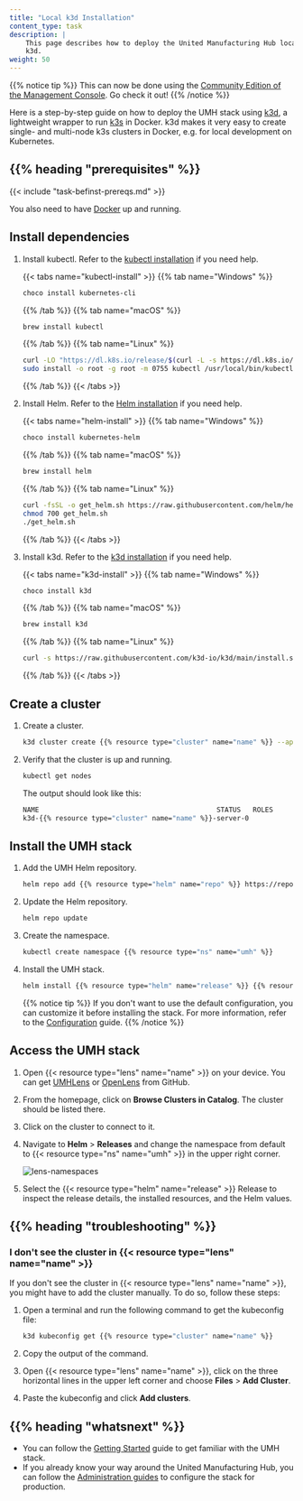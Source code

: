 ```yaml
---
title: "Local k3d Installation"
content_type: task
description: |
    This page describes how to deploy the United Manufacturing Hub locally using
    k3d.
weight: 50
---
```


<!-- overview -->

{{% notice tip %}}
This can now be done using the
[Community Edition of the Management Console](https://mgmt.docs.umh.app/).
Go check it out!
{{% /notice %}}

Here is a step-by-step guide on how to deploy the UMH stack using
[k3d](https://k3d.io), a lightweight wrapper to run
[k3s](https://github.com/rancher/k3s) in Docker. k3d makes it very easy to create
single- and multi-node k3s clusters in Docker, e.g. for local development on
Kubernetes.

## {{% heading "prerequisites" %}}

{{< include "task-befinst-prereqs.md" >}}

You also need to have [Docker](https://docs.docker.com/get-docker/) up and
running.

<!-- If you set the minimum_version or maximum_version parameter in the page's
     front matter, add the version check shortcode {{< version-check >}}.
-->

<!-- steps -->

## Install dependencies

1. Install kubectl. Refer to the [kubectl installation](https://kubernetes.io/docs/tasks/tools/#kubectl)
   if you need help.

   {{< tabs name="kubectl-install" >}}
   {{% tab name="Windows" %}}

   ```powershell
   choco install kubernetes-cli
   ```

   {{% /tab %}}
   {{% tab name="macOS" %}}

   ```bash
   brew install kubectl
   ```

   {{% /tab %}}
   {{% tab name="Linux" %}}

   ```bash
   curl -LO "https://dl.k8s.io/release/$(curl -L -s https://dl.k8s.io/release/stable.txt)/bin/linux/amd64/kubectl"
   sudo install -o root -g root -m 0755 kubectl /usr/local/bin/kubectl
   ```

   {{% /tab %}}
   {{< /tabs >}}

2. Install Helm. Refer to the [Helm installation](https://helm.sh/docs/intro/install/)
   if you need help.
  
   {{< tabs name="helm-install" >}}
   {{% tab name="Windows" %}}
  
   ```powershell
   choco install kubernetes-helm
   ```
  
   {{% /tab %}}
   {{% tab name="macOS" %}}
  
   ```bash
   brew install helm
   ```
  
   {{% /tab %}}
   {{% tab name="Linux" %}}
  
   ```bash
   curl -fsSL -o get_helm.sh https://raw.githubusercontent.com/helm/helm/main/scripts/get-helm-3
   chmod 700 get_helm.sh
   ./get_helm.sh
   ```
  
   {{% /tab %}}
   {{< /tabs >}}

3. Install k3d. Refer to the [k3d installation](https://k3d.io/#installation)
   if you need help.

   {{< tabs name="k3d-install" >}}
   {{% tab name="Windows" %}}

   ```powershell
   choco install k3d
   ```
  
   {{% /tab %}}
   {{% tab name="macOS" %}}
  
   ```bash
   brew install k3d
   ```
  
   {{% /tab %}}
   {{% tab name="Linux" %}}
  
   ```bash
   curl -s https://raw.githubusercontent.com/k3d-io/k3d/main/install.sh | bash
   ```
  
   {{% /tab %}}
   {{< /tabs >}}

## Create a cluster

1. Create a cluster.

   ```bash
   k3d cluster create {{% resource type="cluster" name="name" %}} --api-port 127.0.0.1:6443
   ```

2. Verify that the cluster is up and running.

   ```bash
   kubectl get nodes
   ```

   The output should look like this:

   ```bash
   NAME                                            STATUS   ROLES                  AGE   VERSION
   k3d-{{% resource type="cluster" name="name" %}}-server-0           Ready    control-plane,master   10s   v1.24.4+k3s1
   ```

## Install the UMH stack

1. Add the UMH Helm repository.

   ```bash
   helm repo add {{% resource type="helm" name="repo" %}} https://repo.umh.app/
   ```

2. Update the Helm repository.

   ```bash
   helm repo update
   ```

3. Create the namespace.

   ```bash
   kubectl create namespace {{% resource type="ns" name="umh" %}}
   ```

4. Install the UMH stack.

   ```bash
   helm install {{% resource type="helm" name="release" %}} {{% resource type="helm" name="repo" %}}/united-manufacturing-hub -n {{% resource type="ns" name="umh" %}}
   ```

    {{% notice tip %}}
  If you don't want to use the default configuration, you can customize it
  before installing the stack. For more information, refer to the
  [Configuration](/docs/production-guide/administration/customize-umh-installation/#customize-values)
  guide.
    {{% /notice %}}

## Access the UMH stack

1. Open {{< resource type="lens" name="name" >}} on your device. You can get
   [UMHLens](https://github.com/united-manufacturing-hub/UMHLens) or
   [OpenLens](https://github.com/MuhammedKalkan/OpenLens) from GitHub.
2. From the homepage, click on **Browse Clusters in Catalog**. The cluster should
   be listed there.
3. Click on the cluster to connect to it.
4. Navigate to **Helm** > **Releases** and change the namespace from default to
   {{< resource type="ns" name="umh" >}} in the upper right corner.

   ![lens-namespaces](/images/installation/local-k3d-installation/lens-namespaces.png)
5. Select the {{< resource type="helm" name="release" >}} Release to inspect the
   release details, the installed resources, and the Helm values.

<!-- Optional section, but recommended; write the problem/question in H3 -->
## {{% heading "troubleshooting" %}}

### I don't see the cluster in {{< resource type="lens" name="name" >}}

If you don't see the cluster in {{< resource type="lens" name="name" >}}, you
might have to add the cluster manually. To do so, follow these steps:

1. Open a terminal and run the following command to get the kubeconfig file:

   ```bash
   k3d kubeconfig get {{% resource type="cluster" name="name" %}}
   ```

2. Copy the output of the command.
3. Open {{< resource type="lens" name="name" >}}, click on the three horizontal
       lines in the upper left corner and choose **Files** > **Add Cluster**.
4. Paste the kubeconfig and click **Add clusters**.

<!-- Optional section; add links to information related to this topic. -->
## {{% heading "whatsnext" %}}

- You can follow the [Getting Started](https://learn.umh.app/getstarted) guide
  to get familiar with the UMH stack.
- If you already know your way around the United Manufacturing Hub, you can
  follow the [Administration guides](/docs/production-guide/administration/) to
  configure the stack for production.
